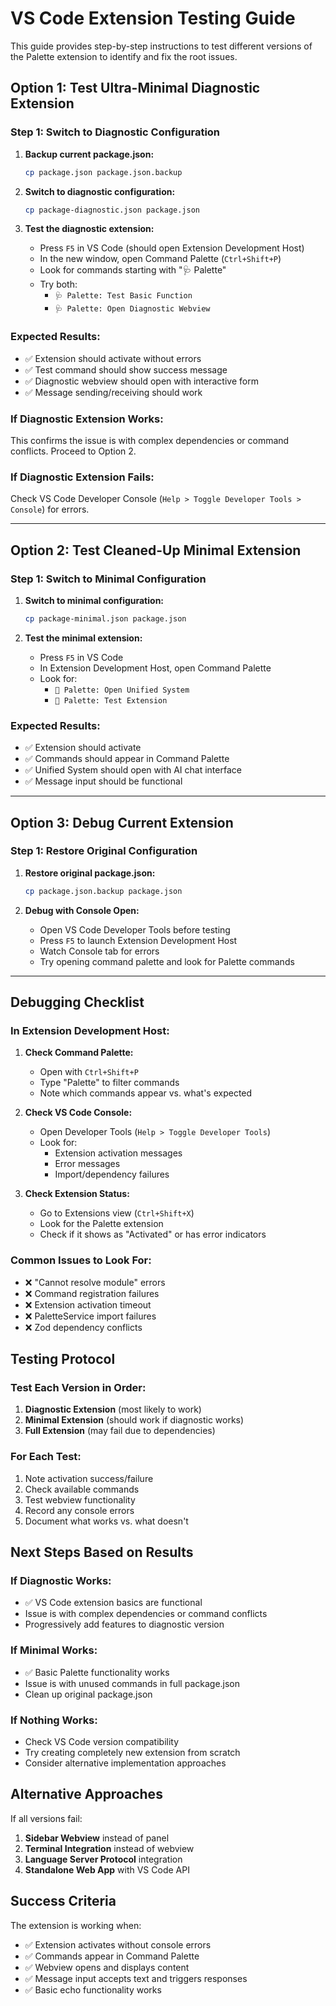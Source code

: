 # VS Code Extension Testing Guide

This guide provides step-by-step instructions to test different versions of the Palette extension to identify and fix the root issues.

## Option 1: Test Ultra-Minimal Diagnostic Extension

### Step 1: Switch to Diagnostic Configuration

1. **Backup current package.json:**
   ```bash
   cp package.json package.json.backup
   ```

2. **Switch to diagnostic configuration:**
   ```bash
   cp package-diagnostic.json package.json
   ```

3. **Test the diagnostic extension:**
   - Press `F5` in VS Code (should open Extension Development Host)
   - In the new window, open Command Palette (`Ctrl+Shift+P`)
   - Look for commands starting with "🩺 Palette"
   - Try both:
     - `🩺 Palette: Test Basic Function`
     - `🩺 Palette: Open Diagnostic Webview`

### Expected Results:
- ✅ Extension should activate without errors
- ✅ Test command should show success message
- ✅ Diagnostic webview should open with interactive form
- ✅ Message sending/receiving should work

### If Diagnostic Extension Works:
This confirms the issue is with complex dependencies or command conflicts. Proceed to Option 2.

### If Diagnostic Extension Fails:
Check VS Code Developer Console (`Help > Toggle Developer Tools > Console`) for errors.

---

## Option 2: Test Cleaned-Up Minimal Extension

### Step 1: Switch to Minimal Configuration

1. **Switch to minimal configuration:**
   ```bash
   cp package-minimal.json package.json
   ```

2. **Test the minimal extension:**
   - Press `F5` in VS Code
   - In Extension Development Host, open Command Palette
   - Look for:
     - `🎨 Palette: Open Unified System`
     - `🧪 Palette: Test Extension`

### Expected Results:
- ✅ Extension should activate
- ✅ Commands should appear in Command Palette
- ✅ Unified System should open with AI chat interface
- ✅ Message input should be functional

---

## Option 3: Debug Current Extension

### Step 1: Restore Original Configuration

1. **Restore original package.json:**
   ```bash
   cp package.json.backup package.json
   ```

2. **Debug with Console Open:**
   - Open VS Code Developer Tools before testing
   - Press `F5` to launch Extension Development Host
   - Watch Console tab for errors
   - Try opening command palette and look for Palette commands

---

## Debugging Checklist

### In Extension Development Host:

1. **Check Command Palette:**
   - Open with `Ctrl+Shift+P`
   - Type "Palette" to filter commands
   - Note which commands appear vs. what's expected

2. **Check VS Code Console:**
   - Open Developer Tools (`Help > Toggle Developer Tools`)
   - Look for:
     - Extension activation messages
     - Error messages
     - Import/dependency failures

3. **Check Extension Status:**
   - Go to Extensions view (`Ctrl+Shift+X`)
   - Look for the Palette extension
   - Check if it shows as "Activated" or has error indicators

### Common Issues to Look For:

- ❌ "Cannot resolve module" errors
- ❌ Command registration failures  
- ❌ Extension activation timeout
- ❌ PaletteService import failures
- ❌ Zod dependency conflicts

## Testing Protocol

### Test Each Version in Order:

1. **Diagnostic Extension** (most likely to work)
2. **Minimal Extension** (should work if diagnostic works)
3. **Full Extension** (may fail due to dependencies)

### For Each Test:

1. Note activation success/failure
2. Check available commands
3. Test webview functionality
4. Record any console errors
5. Document what works vs. what doesn't

## Next Steps Based on Results

### If Diagnostic Works:
- ✅ VS Code extension basics are functional
- Issue is with complex dependencies or command conflicts
- Progressively add features to diagnostic version

### If Minimal Works:
- ✅ Basic Palette functionality works
- Issue is with unused commands in full package.json
- Clean up original package.json

### If Nothing Works:
- Check VS Code version compatibility
- Try creating completely new extension from scratch
- Consider alternative implementation approaches

## Alternative Approaches

If all versions fail:
1. **Sidebar Webview** instead of panel
2. **Terminal Integration** instead of webview
3. **Language Server Protocol** integration
4. **Standalone Web App** with VS Code API

## Success Criteria

The extension is working when:
- ✅ Extension activates without console errors
- ✅ Commands appear in Command Palette
- ✅ Webview opens and displays content
- ✅ Message input accepts text and triggers responses
- ✅ Basic echo functionality works